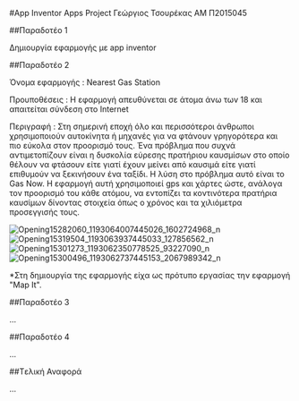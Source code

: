 #App Inventor Apps Project
Γεώργιος Τσουρέκας
ΑΜ Π2015045

##Παραδοτέο 1

Δημιουργία εφαρμογής με app inventor

##Παραδοτέο 2

Όνομα εφαρμογής : Nearest Gas Station

Προυποθέσεις : Η εφαρμογή απευθύνεται σε άτομα άνω των 18 και απαιτείται σύνδεση στο Internet

Περιγραφή : Στη σημερινή εποχή όλο και περισσότεροι άνθρωποι χρησιμοποιούν αυτοκίνητα ή μηχανές για να φτάνουν γρηγορότερα
και πιο εύκολα στον προορισμό τους. Ένα πρόβλημα που συχνά αντιμετοπίζουν είναι η δυσκολία εύρεσης πρατήριου καυσμίσων στο οποίο θέλουν να φτάσουν είτε γιατί έχουν μείνει από καυσιμά είτε γιατί επιθυμούν να ξεκινήσουν ένα ταξίδι. Η λύση στο πρόβλημα αυτό είναι το Gas Now. Η εφαρμογή αυτή χρησιμοποιεί gps και χάρτες ώστε, ανάλογα τον προορισμό του κάθε ατόμου, να εντοπίζει τα κοντινότερα πρατήρια καυσίμων δίνοντας στοιχεία όπως ο χρόνος και τα χιλιόμετρα προσεγγισής τους.

![Opening15282060_1193064007445026_1602724968_n](15282060_1193064007445026_1602724968_n.jpg)
![Opening15319504_1193063937445033_127856562_n](15319504_1193063937445033_127856562_n.jpg)
![Opening15301273_1193062350778525_93227090_n](15301273_1193062350778525_93227090_n.jpg)
![Opening15300496_1193062737445153_2067989342_n](15300496_1193062737445153_2067989342_n.jpg)

*Στη δημιουργία της εφαρμογής είχα ως πρότυπο εργασίας την εφαρμογή "Map It".

##Παραδοτέο 3

...

##Παραδοτέο 4

...

##Tελική Αναφορά

...
